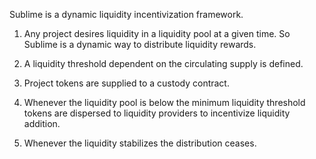Sublime is a dynamic liquidity incentivization framework.

1. Any project desires liquidity in a liquidity pool at a given time. So Sublime is a dynamic way to distribute liquidity rewards.

1. A liquidity threshold dependent on the circulating supply is defined.
2. Project tokens are supplied to a custody contract. 
2. Whenever the liquidity pool is below the minimum liquidity threshold tokens are dispersed to liquidity providers to incentivize liquidity addition.
3. Whenever the liquidity stabilizes the distribution ceases.
 
